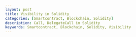 ```yaml
---
layout: post
title: Visibility in Solidity
categories: [Smartcontract, Blockchain, Solidity]
description: Call, DelegateCall in Solidity
keywords: Smartcontract, Blockchain, Solidity, Visibility
---
```


